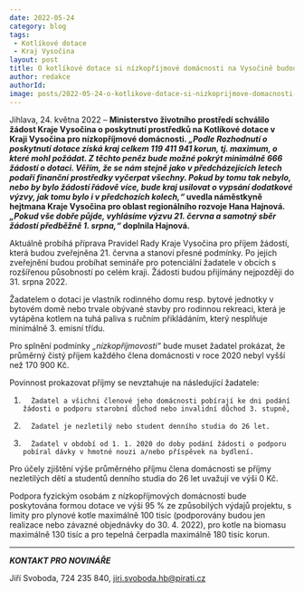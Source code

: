 ```yaml
---
date: 2022-05-24
category: blog
tags:
 - Kotlíkové dotace
 - Kraj Vysočina
layout: post
title: O kotlíkové dotace si nízkopříjmové domácnosti na Vysočině budou moci požádat v srpnu
author: redakce
authorId: 
image: posts/2022-05-24-o-kotlikove-dotace-si-nizkoprijmove-domacnosti-na-vysocine-budou-moci-pozadat-v-srpnu.jpg
---
```


Jihlava, 24. května 2022 – **Ministerstvo životního prostředí schválilo žádost Kraje Vysočina o poskytnutí prostředků na Kotlíkové dotace v Kraji Vysočina pro nízkopříjmové domácnosti. *„Podle Rozhodnutí o poskytnutí dotace získá kraj celkem 119 411 941 korun, tj. maximum, o které mohl požádat. Z těchto peněz bude možné pokrýt minimálně 666 žádostí o dotaci. Věřím, že se nám stejně jako v předcházejících letech podaří finanční prostředky vyčerpat všechny. Pokud by tomu tak nebylo, nebo by bylo žádostí řádově více, bude kraj usilovat o vypsání dodatkové výzvy, jak tomu bylo i v předchozích kolech,“* uvedla náměstkyně hejtmana Kraje Vysočina pro oblast regionálního rozvoje Hana Hajnová. *„Pokud vše dobře půjde, vyhlásíme výzvu 21. června a samotný sběr žádostí předběžně 1. srpna,“* doplnila Hajnová.** 

Aktuálně probíhá příprava Pravidel Rady Kraje Vysočina pro příjem žádostí, která budou zveřejněna 21. června a stanoví přesné podmínky. Po jejich zveřejnění budou probíhat semináře pro potenciální žadatele v obcích s rozšířenou působností po celém kraji. Žádosti budou přijímány nejpozději do 31. srpna 2022.

Žadatelem o dotaci je vlastník rodinného domu resp. bytové jednotky v bytovém domě nebo trvale obývané stavby pro rodinnou rekreaci, která je vytápěna kotlem na tuhá paliva s ručním přikládáním, který nesplňuje minimálně 3. emisní třídu.

Pro splnění podmínky *„nízkopříjmovosti“* bude muset žadatel prokázat, že průměrný čistý příjem každého člena domácnosti v roce 2020 nebyl vyšší než 170 900 Kč. 

Povinnost prokazovat příjmy se nevztahuje na následující žadatele:

1.       Žadatel a všichni členové jeho domácnosti pobírají ke dni podání žádosti o podporu starobní důchod nebo invalidní důchod 3. stupně,

2.       Žadatel je nezletilý nebo student denního studia do 26 let. 

3.       Žadatel v období od 1. 1. 2020 do doby podání žádosti o podporu pobíral dávky v hmotné nouzi a/nebo příspěvek na bydlení.

Pro účely zjištění výše průměrného příjmu člena domácnosti se příjmy nezletilých dětí a studentů denního studia do 26 let uvažují ve výši 0 Kč.

Podpora fyzickým osobám z nízkopříjmových domácností bude poskytována formou dotace ve výši 95 % ze způsobilých výdajů projektu, s limity pro plynové kotle maximálně 100 tisíc (podporovány budou jen realizace nebo závazné objednávky do 30. 4. 2022), pro kotle na biomasu maximálně 130 tisíc a pro tepelná čerpadla maximálně 180 tisíc korun. 

---

***KONTAKT PRO NOVINÁŘE*** 

Jiří Svoboda, 724 235 840, <jiri.svoboda.hb@pirati.cz>
